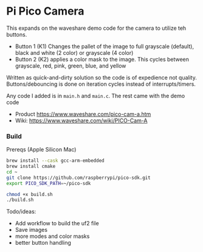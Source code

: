 # Pi Pico Camera

This expands on the waveshare demo code for the camera to utilize teh buttons.

- Button 1 (K1) Changes the pallet of the image to full grayscale (default), black and white (2 color) or grayscale (4 color)
- Button 2 (K2) applies a color mask to the image. This cycles between grayscale, red, pink, green, blue, and yellow

Written as quick-and-dirty solution so the code is of expedience not quality. Buttons/debouncing is done on iteration cycles instead of interrupts/timers.

Any code I added is in `main.h` and `main.c`. The rest came with the demo code

- Product https://www.waveshare.com/pico-cam-a.htm
- Wiki: https://www.waveshare.com/wiki/PICO-Cam-A

### Build

Prereqs (Apple Silicon Mac)

```bash
brew install --cask gcc-arm-embedded
brew install cmake
cd ~
git clone https://github.com/raspberrypi/pico-sdk.git
export PICO_SDK_PATH=~/pico-sdk
```

```bash
chmod +x build.sh
./build.sh
```

Todo/ideas:

- Add workflow to build the uf2 file
- Save images
- more modes and color masks
- better button handling
